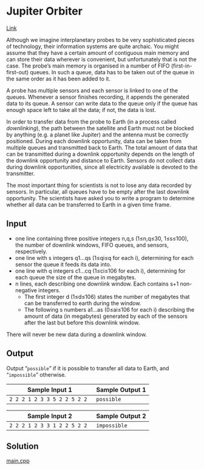 # Jupiter Orbiter

[Link](https://open.kattis.com/problems/jupiter)

Although we imagine interplanetary probes to be very sophisticated pieces of technology, their information systems are quite archaic. You might assume that they have a certain amount of contiguous main memory and can store their data wherever is convenient, but unfortunately that is not the case. The probe’s main memory is organised in a number of FIFO (first-in-first-out) queues. In such a queue, data has to be taken out of the queue in the same order as it has been added to it.

A probe has multiple sensors and each sensor is linked to one of the queues. Whenever a sensor finishes recording, it appends the generated data to its queue. A sensor can write data to the queue only if the queue has enough space left to take all the data; if not, the data is lost.

In order to transfer data from the probe to Earth (in a process called *downlinking*), the path between the satellite and Earth must not be blocked by anything (e.g. a planet like Jupiter) and the antenna must be correctly positioned. During each downlink opportunity, data can be taken from multiple queues and transmitted back to Earth. The total amount of data that can be transmitted during a downlink opportunity depends on the length of the downlink opportunity and distance to Earth. Sensors do not collect data during downlink opportunities, since all electricity available is devoted to the transmitter.

The most important thing for scientists is not to lose any data recorded by sensors. In particular, all queues have to be empty after the last downlink opportunity. The scientists have asked you to write a program to determine whether all data can be transferred to Earth in a given time frame.

## Input

- one line containing three positive integers n,q,s (1≤n,q≤30, 1≤s≤100), the number of downlink windows, FIFO queues, and sensors, respectively.
- one line with s integers q1…qs (1≤qi≤q for each i), determining for each sensor the queue it feeds its data into.
- one line with q integers c1…cq (1≤ci≤106 for each i), determining for each queue the size of the queue in megabytes.
- n lines, each describing one downlink window. Each contains s+1 non-negative integers.
  - The first integer d (1≤d≤106) states the number of megabytes that can be transferred to earth during the window.
  - The following s numbers a1…as (0≤ai≤106 for each i) describing the amount of data (in megabytes) generated by each of the sensors after the last but before this downlink window.

There will never be new data during a downlink window.

## Output

Output “`possible`” if it is possible to transfer all data to Earth, and “`impossible`” otherwise.

| Sample Input 1               | Sample Output 1 |
| ---------------------------- | --------------- |
| `2 2 2 1 2 3 3 5 2 2 5 2 2 ` | `possible `     |

| Sample Input 2               | Sample Output 2 |
| ---------------------------- | --------------- |
| `2 2 2 1 2 3 3 1 2 2 5 2 2 ` | `impossible`    |

## Solution

[main.cpp](./main.cpp)